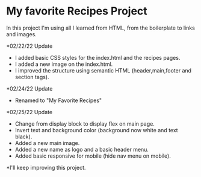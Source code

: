 # My favorite Recipes Project

In this project I'm using all I learned from HTML, from the boilerplate to links and images.

*02/22/22 Update
- I added basic CSS styles for the index.html and the recipes pages.
- I added a new image on the index.html.
- I improved the structure using semantic HTML (header,main,footer and section tags).

*02/24/22 Update
- Renamed to "My Favorite Recipes"

*02/25/22 Update
- Change from display block to display flex on main page.
- Invert text and background color (background now white and text black).
- Added a new main image.
- Added a new name as logo and a basic header menu.
- Added basic responsive for mobile (hide nav menu on mobile).

*I'll keep improving this project.
